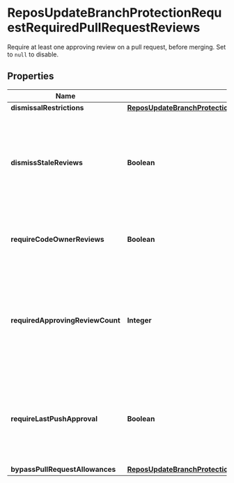 

# ReposUpdateBranchProtectionRequestRequiredPullRequestReviews

Require at least one approving review on a pull request, before merging. Set to `null` to disable.

## Properties

| Name | Type | Description | Notes |
|------------ | ------------- | ------------- | -------------|
|**dismissalRestrictions** | [**ReposUpdateBranchProtectionRequestRequiredPullRequestReviewsDismissalRestrictions**](ReposUpdateBranchProtectionRequestRequiredPullRequestReviewsDismissalRestrictions.md) |  |  [optional] |
|**dismissStaleReviews** | **Boolean** | Set to &#x60;true&#x60; if you want to automatically dismiss approving reviews when someone pushes a new commit. |  [optional] |
|**requireCodeOwnerReviews** | **Boolean** | Blocks merging pull requests until [code owners](https://docs.github.com/articles/about-code-owners/) review them. |  [optional] |
|**requiredApprovingReviewCount** | **Integer** | Specify the number of reviewers required to approve pull requests. Use a number between 1 and 6 or 0 to not require reviewers. |  [optional] |
|**requireLastPushApproval** | **Boolean** | Whether the most recent push must be approved by someone other than the person who pushed it. Default: &#x60;false&#x60;. |  [optional] |
|**bypassPullRequestAllowances** | [**ReposUpdateBranchProtectionRequestRequiredPullRequestReviewsBypassPullRequestAllowances**](ReposUpdateBranchProtectionRequestRequiredPullRequestReviewsBypassPullRequestAllowances.md) |  |  [optional] |



